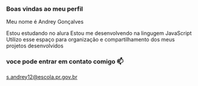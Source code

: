 ### Boas vindas ao meu perfil

Meu nome é Andrey Gonçalves

Estou estudando no alura
Estou me desenvolvendo na lingugem JavaScript
Utilizo esse espaço para organização e compartilhamento dos meus projetos desenvolvidos

### voce pode entrar em contato comigo 📫

s.andrey12@escola.pr.gov.br

